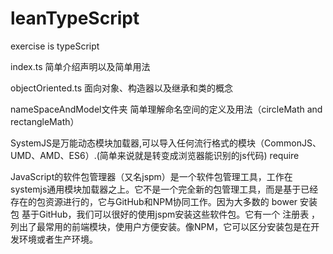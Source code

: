 # leanTypeScript
exercise is typeScript 

index.ts 简单介绍声明以及简单用法

objectOriented.ts 面向对象、构造器以及继承和类的概念

nameSpaceAndModel文件夹 简单理解命名空间的定义及用法（circleMath and rectangleMath）

SystemJS是万能动态模块加载器,可以导入任何流行格式的模块（CommonJS、UMD、AMD、ES6）.(简单来说就是转变成浏览器能识别的js代码) require

JavaScript的软件包管理器（又名jspm）是一个软件包管理工具，工作在systemjs通用模块加载器之上。它不是一个完全新的包管理工具，而是基于已经存在的包资源进行的，它与GitHub和NPM协同工作。因为大多数的 bower 安装包 基于GitHub，我们可以很好的使用jspm安装这些软件包。它有一个 注册表 ，列出了最常用的前端模块，使用户方便安装。像NPM，它可以区分安装包是在开发环境或者生产环境。



